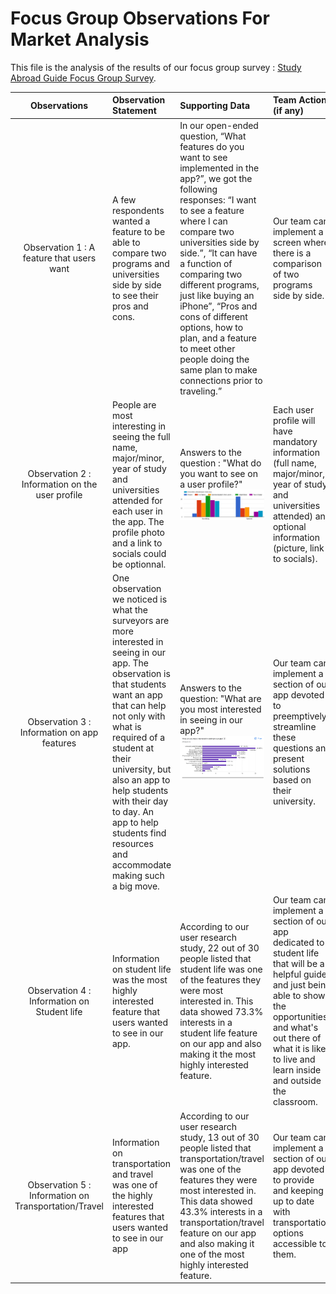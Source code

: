 #  Focus Group Observations For Market Analysis

This file is the analysis of the results of our focus group survey : [Study Abroad Guide Focus Group Survey](https://docs.google.com/forms/d/e/1FAIpQLScj9X045MlKwS6MV4iqcJmKFbzhplZORxbv02UyInDYFxdFLg/viewform?usp=sf_link).

| Observations | Observation Statement |Supporting Data | Team Action (if any) |
| :---:        |  :---           | :---          | :---        |
|Observation 1 : A feature that users want  | A few respondents wanted a feature to be able to compare two programs and universities side by side to see their pros and cons. | In our open-ended question, “What features do you want to see implemented in the app?”, we got the following responses: “I want to see a feature where I can compare two universities side by side.”, “It can have a function of comparing two different programs, just like buying an iPhone”, “Pros and cons of different options, how to plan, and a feature to meet other people doing the same plan to make connections prior to traveling.” | Our team can implement a screen where there is a comparison of two programs side by side. |
| Observation 2 : Information on the user profile | People are most interesting in seeing the full name, major/minor, year of study and universities attended for each user in the app. The profile photo and a link to socials could be optionnal.| Answers to the question : "What do you want to see on a user profile?" ![Data](/src/surveyData/UserProfileInformationData.png)| Each user profile will have mandatory information (full name, major/minor, year of study and universities attended) and optional information (picture, link to socials).|
| Observation 3 : Information on app features | One observation we noticed is what the surveyors are more interested in seeing in our app. The observation is that students want an app that can help not only with what is required of a student at their university, but also an app to help students with their day to day. An app to help students find resources and accommodate making such a big move. | Answers to the question: "What are you most interested in seeing in our app?"![Data](/src/surveyData/surveydata.png)| Our team can implement a section of our app devoted to preemptively streamline these questions and present solutions based on their university.|
| Observation 4 : Information on Student life | Information on student life was the most highly interested feature that users wanted to see in our app.   | According to our user research study, 22 out of 30 people listed that student life was one of the features they were most interested in. This data showed 73.3% interests in a student life feature on our app and also making it the most highly interested feature. | Our team can implement a section of our app dedicated to student life that will be a helpful guide and just being able to show the opportunities and what's out there of what it is like to live and learn inside and outside the classroom. |
| Observation 5 : Information on Transportation/Travel | Information on transportation and travel was one of the highly interested features that users wanted to see in our app | According to our user research study, 13 out of 30 people listed that transportation/travel was one of the features they were most interested in. This data showed 43.3% interests in a transportation/travel feature on our app and also making it one of the most highly interested feature. | Our team can implement a section of our app devoted to provide and keeping up to date with transportation options accessible to them.|




